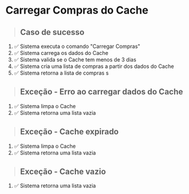 # Carregar Compras do Cache

> ## Caso de sucesso
1. ✅ Sistema executa o comando "Carregar Compras"
2. ✅ Sistema carrega os dados do Cache
3. ✅ Sistema valida se o Cache tem menos de 3 dias
4. ✅ Sistema cria uma lista de compras a partir dos dados do Cache
5. ✅ Sistema retorna a lista de compras
s
> ## Exceção - Erro ao carregar dados do Cache
1. ✅ Sistema limpa o Cache
2. ✅ Sistema retorna uma lista vazia

> ## Exceção - Cache expirado
1. ✅ Sistema limpa o Cache
2. ✅ Sistema retorna uma lista vazia

> ## Exceção - Cache vazio
1. ✅ Sistema retorna uma lista vazia